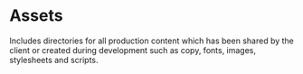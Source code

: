 # Assets 

Includes directories for all production content which has been shared by the client or created during development such as copy, fonts, images, stylesheets and scripts.
